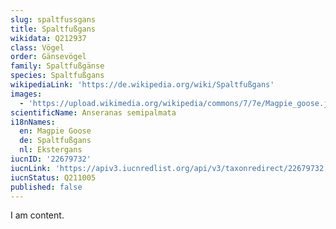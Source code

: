 ```yaml
---
slug: spaltfussgans
title: Spaltfußgans
wikidata: Q212937
class: Vögel
order: Gänsevögel
family: Spaltfußgänse
species: Spaltfußgans
wikipediaLink: 'https://de.wikipedia.org/wiki/Spaltfußgans'
images:
  - 'https://upload.wikimedia.org/wikipedia/commons/7/7e/Magpie_goose.jpg'
scientificName: Anseranas semipalmata
i18nNames:
  en: Magpie Goose
  de: Spaltfußgans
  nl: Ekstergans
iucnID: '22679732'
iucnLink: 'https://apiv3.iucnredlist.org/api/v3/taxonredirect/22679732'
iucnStatus: Q211005
published: false
---
```


I am content.
